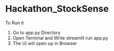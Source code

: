 # Hackathon_StockSense
To Run it 
1) Go to app.py Directory
2) Open Terminal and Write streamlit run app.py
3) The Ui will open up in Browser
